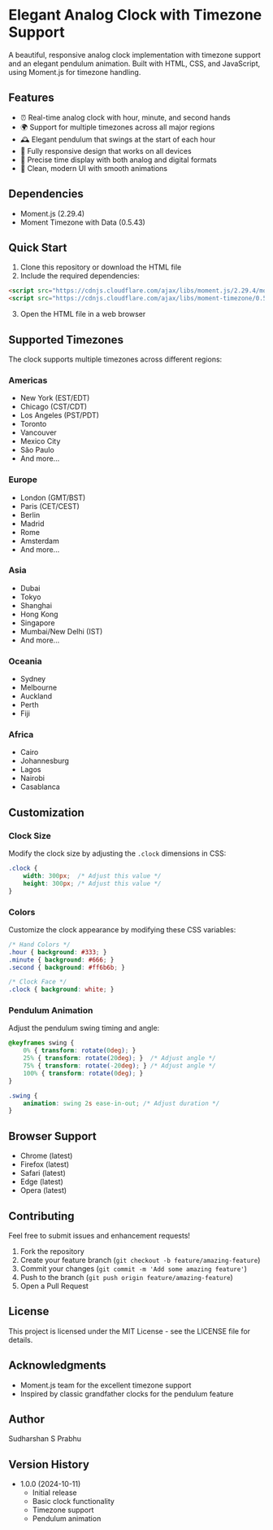 # Elegant Analog Clock with Timezone Support

A beautiful, responsive analog clock implementation with timezone support and an elegant pendulum animation. Built with HTML, CSS, and JavaScript, using Moment.js for timezone handling.


## Features

- ⏰ Real-time analog clock with hour, minute, and second hands
- 🌍 Support for multiple timezones across all major regions
- 🕰️ Elegant pendulum that swings at the start of each hour
- 📱 Fully responsive design that works on all devices
- 🎯 Precise time display with both analog and digital formats
- 🎨 Clean, modern UI with smooth animations

## Dependencies

- Moment.js (2.29.4)
- Moment Timezone with Data (0.5.43)

## Quick Start

1. Clone this repository or download the HTML file
2. Include the required dependencies:
```html
<script src="https://cdnjs.cloudflare.com/ajax/libs/moment.js/2.29.4/moment.min.js"></script>
<script src="https://cdnjs.cloudflare.com/ajax/libs/moment-timezone/0.5.43/moment-timezone-with-data.min.js"></script>
```
3. Open the HTML file in a web browser

## Supported Timezones

The clock supports multiple timezones across different regions:

### Americas
- New York (EST/EDT)
- Chicago (CST/CDT)
- Los Angeles (PST/PDT)
- Toronto
- Vancouver
- Mexico City
- São Paulo
- And more...

### Europe
- London (GMT/BST)
- Paris (CET/CEST)
- Berlin
- Madrid
- Rome
- Amsterdam
- And more...

### Asia
- Dubai
- Tokyo
- Shanghai
- Hong Kong
- Singapore
- Mumbai/New Delhi (IST)
- And more...

### Oceania
- Sydney
- Melbourne
- Auckland
- Perth
- Fiji

### Africa
- Cairo
- Johannesburg
- Lagos
- Nairobi
- Casablanca

## Customization

### Clock Size
Modify the clock size by adjusting the `.clock` dimensions in CSS:
```css
.clock {
    width: 300px;  /* Adjust this value */
    height: 300px; /* Adjust this value */
}
```

### Colors
Customize the clock appearance by modifying these CSS variables:
```css
/* Hand Colors */
.hour { background: #333; }
.minute { background: #666; }
.second { background: #ff6b6b; }

/* Clock Face */
.clock { background: white; }
```

### Pendulum Animation
Adjust the pendulum swing timing and angle:
```css
@keyframes swing {
    0% { transform: rotate(0deg); }
    25% { transform: rotate(20deg); }  /* Adjust angle */
    75% { transform: rotate(-20deg); } /* Adjust angle */
    100% { transform: rotate(0deg); }
}

.swing {
    animation: swing 2s ease-in-out; /* Adjust duration */
}
```

## Browser Support

- Chrome (latest)
- Firefox (latest)
- Safari (latest)
- Edge (latest)
- Opera (latest)

## Contributing

Feel free to submit issues and enhancement requests!

1. Fork the repository
2. Create your feature branch (`git checkout -b feature/amazing-feature`)
3. Commit your changes (`git commit -m 'Add some amazing feature'`)
4. Push to the branch (`git push origin feature/amazing-feature`)
5. Open a Pull Request

## License

This project is licensed under the MIT License - see the LICENSE file for details.

## Acknowledgments

- Moment.js team for the excellent timezone support
- Inspired by classic grandfather clocks for the pendulum feature

## Author

Sudharshan S Prabhu

## Version History

- 1.0.0 (2024-10-11)
  - Initial release
  - Basic clock functionality
  - Timezone support
  - Pendulum animation
